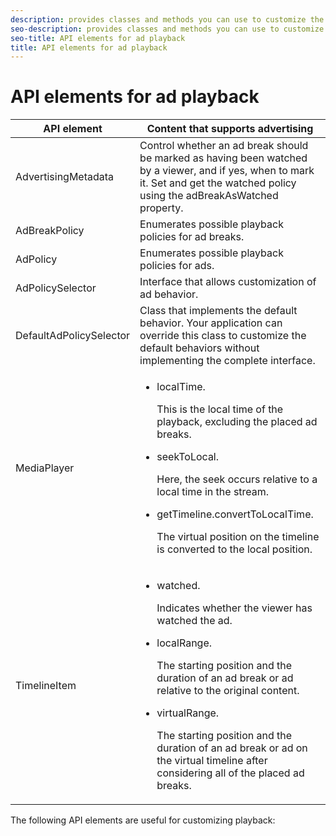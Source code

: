 ```yaml
---
description: provides classes and methods you can use to customize the playback behavior of content that contains advertising.
seo-description: provides classes and methods you can use to customize the playback behavior of content that contains advertising.
seo-title: API elements for ad playback
title: API elements for ad playback
---
```


# API elements for ad playback

<table id="table_B07E373B9D2B425AB36466B1D42411AD"> 
 <tgroup cols="2"> 
  <colspec colnum="1" colname="col1" colwidth="1*" /> 
  <colspec colnum="2" colname="col2" colwidth="2*" /> 
  <thead> 
   <tr> 
    <th colname="col1" class="entry">API element </th> 
    <th colname="col2" class="entry"> Content that supports advertising </th> 
   </tr> 
  </thead> 
  <tbody> 
   <tr> 
    <td colname="col1"><span class="codeph">AdvertisingMetadata</span> </td> 
    <td colname="col2">Control whether an ad break should be marked as having been watched by a viewer, and if yes, when to mark it. Set and get the watched policy using 
     <ph>
      the 
      <span class="codeph">adBreakAsWatched</span> property.
     </ph> </td> 
   </tr> 
   <tr> 
    <td colname="col1"><span class="codeph">AdBreakPolicy</span></td> 
    <td colname="col2">Enumerates possible playback policies for ad breaks. </td> 
   </tr> 
   <tr> 
    <td colname="col1"><span class="codeph">AdPolicy</span></td> 
    <td colname="col2">Enumerates possible playback policies for ads. </td> 
   </tr> 
   <tr> 
    <td colname="col1"><span class="codeph">AdPolicySelector</span></td> 
    <td colname="col2">Interface that allows customization of 
     <ph conkeyref="phrases/primetime-sdk-name" /> ad behavior. </td> 
   </tr> 
   <tr> 
    <td colname="col1"><span class="codeph">DefaultAdPolicySelector</span></td> 
    <td colname="col2">Class that implements the default 
     <ph conkeyref="phrases/primetime-sdk-name" /> behavior. Your application can override this class to customize the default behaviors without implementing the complete interface. </td> 
   </tr> 
   <tr> 
    <td colname="col1"> <span class="codeph">MediaPlayer</span></td> 
    <td colname="col2"> 
     <ul id="ul_37700A741403448A8760FDDA68B099AA"> 
      <li id="li_B465170D449E49489C5924572BEEB4A5"><span class="codeph">localTime</span>. <p>This is the local time of the playback, excluding the placed ad breaks. </p> </li> 
      <li id="li_D9D68CF428904BB2B84E1BCE828A90DC"> <span class="codeph">seekToLocal</span>. <p>Here, the seek occurs relative to a local time in the stream. </p> </li> 
      <li id="li_9DBCA75537DC4824AA66B53A3FA28812"><span class="codeph">getTimeline.convertToLocalTime</span>. <p>The virtual position on the timeline is converted to the local position. </p> </li> 
     </ul> </td> 
   </tr> 
   <tr> 
    <td colname="col1"> <span class="codeph">TimelineItem</span></td> 
    <td colname="col2"> 
     <ul id="ul_99AD34F823DB4F10937EE39DAD0C0B72"> 
      <li id="li_87E2DA15ECE74CFE9C9FBBE8F4B62440"><span class="codeph">watched</span>. <p>Indicates whether the viewer has watched the ad. </p> </li> 
      <li id="li_A9E5A9CF701C48BC94C93F28C114778D"><span class="codeph">localRange</span>. <p>The starting position and the duration of an ad break or ad relative to the original content. </p> </li> 
      <li id="li_070BDA0BF4184863AF44652BD5A0CCEC"><span class="codeph">virtualRange</span>. <p>The starting position and the duration of an ad break or ad on the virtual timeline after considering all of the placed ad breaks. </p> </li> 
     </ul> </td> 
   </tr> 
  </tbody> 
 </tgroup> 
</table>

The following API elements are useful for customizing playback:

